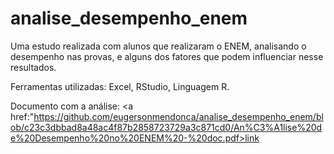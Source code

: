 # analise_desempenho_enem

Uma estudo realizada com alunos que realizaram o ENEM, analisando o desempenho nas provas, e alguns dos fatores que podem influenciar nesse resultados.

Ferramentas utilizadas: Excel, RStudio, Linguagem R.

Documento com a análise: <a href:"https://github.com/eugersonmendonca/analise_desempenho_enem/blob/c23c3dbbad8a48ac4f87b2858723729a3c871cd0/An%C3%A1lise%20de%20Desempenho%20no%20ENEM%20-%20doc.pdf>link<a/>
